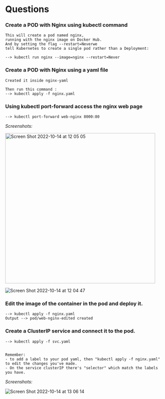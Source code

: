 # Questions 

### Create a POD with Nginx using kubectl command
```
This will create a pod named nginx, 
running with the nginx image on Docker Hub. 
And by setting the flag --restart=Neverwe 
tell Kubernetes to create a single pod rather than a Deployment:

--> kubectl run nginx --image=nginx --restart=Never
```

### Create a POD with Nginx using a yaml file
```
Created it inside nginx-yaml

Then run this command :
--> kubectl apply -f nginx.yaml 
```


### Using kubectl port-forward access the nginx web page
```
--> kubectl port-forward web-nginx 8000:80
```
*Screenshots:*

<img width="478" alt="Screen Shot 2022-10-14 at 12 05 05" src="https://user-images.githubusercontent.com/43513994/195813596-00ecc2b7-41be-40ab-adc7-c6a41391ac68.png">

![Screen Shot 2022-10-14 at 12 04 47](https://user-images.githubusercontent.com/43513994/195813608-2120de2e-8cf8-4cc9-9a9e-88c3d7bd7d75.png)


### Edit the image of the container in the pod and deploy it.
```
--> kubectl apply -f nginx.yaml
Output --> pod/web-nginx-edited created
```

### Create a ClusterIP service and connect it to the pod.
```
--> kubectl apply -f svc.yaml


Remember: 
- to add a label to your pod yaml, then "kubectl apply -f nginx.yaml" to edit the changes you've made.
- On the service clusterIP there's "selector" which match the labels you have.
```
*Screenshots:*

![Screen Shot 2022-10-14 at 13 06 14](https://user-images.githubusercontent.com/43513994/195821332-3a17dc16-0d91-4cd3-910b-8a687b0645d7.png)

